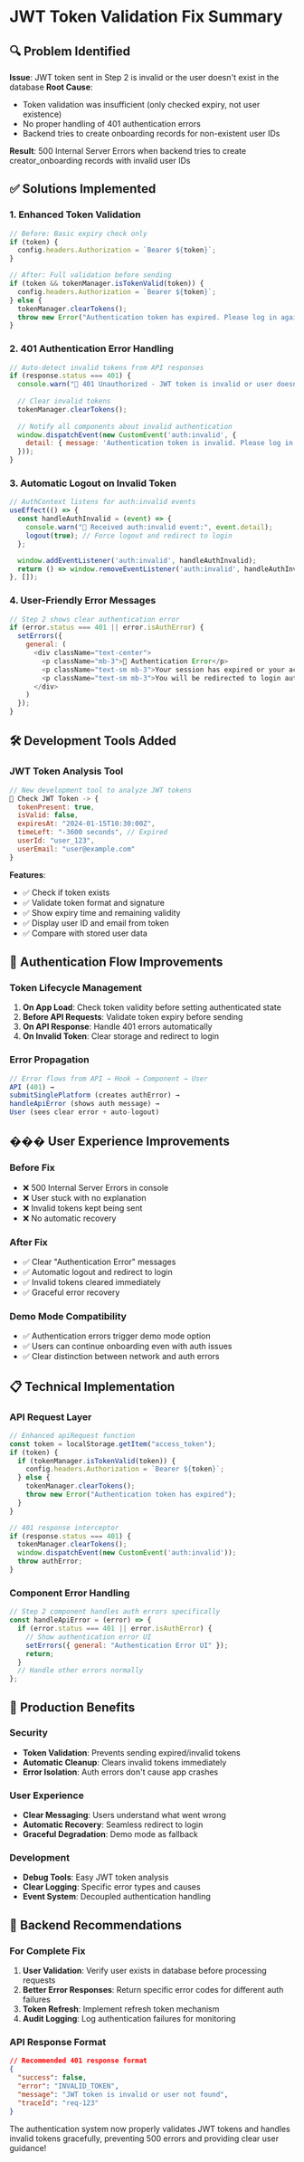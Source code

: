 # JWT Token Validation Fix Summary

## 🔍 Problem Identified

**Issue**: JWT token sent in Step 2 is invalid or the user doesn't exist in the database
**Root Cause**: 
- Token validation was insufficient (only checked expiry, not user existence)
- No proper handling of 401 authentication errors
- Backend tries to create onboarding records for non-existent user IDs

**Result**: 500 Internal Server Errors when backend tries to create creator_onboarding records with invalid user IDs

## ✅ Solutions Implemented

### 1. **Enhanced Token Validation**
```javascript
// Before: Basic expiry check only
if (token) {
  config.headers.Authorization = `Bearer ${token}`;
}

// After: Full validation before sending
if (token && tokenManager.isTokenValid(token)) {
  config.headers.Authorization = `Bearer ${token}`;
} else {
  tokenManager.clearTokens();
  throw new Error("Authentication token has expired. Please log in again.");
}
```

### 2. **401 Authentication Error Handling**
```javascript
// Auto-detect invalid tokens from API responses
if (response.status === 401) {
  console.warn("🔑 401 Unauthorized - JWT token is invalid or user doesn't exist");
  
  // Clear invalid tokens
  tokenManager.clearTokens();
  
  // Notify all components about invalid authentication
  window.dispatchEvent(new CustomEvent('auth:invalid', {
    detail: { message: 'Authentication token is invalid. Please log in again.' }
  }));
}
```

### 3. **Automatic Logout on Invalid Token**
```javascript
// AuthContext listens for auth:invalid events
useEffect(() => {
  const handleAuthInvalid = (event) => {
    console.warn("🔑 Received auth:invalid event:", event.detail);
    logout(true); // Force logout and redirect to login
  };

  window.addEventListener('auth:invalid', handleAuthInvalid);
  return () => window.removeEventListener('auth:invalid', handleAuthInvalid);
}, []);
```

### 4. **User-Friendly Error Messages**
```javascript
// Step 2 shows clear authentication error
if (error.status === 401 || error.isAuthError) {
  setErrors({ 
    general: (
      <div className="text-center">
        <p className="mb-3">🔑 Authentication Error</p>
        <p className="text-sm mb-3">Your session has expired or your account is invalid.</p>
        <p className="text-sm mb-3">You will be redirected to login automatically.</p>
      </div>
    )
  });
}
```

## 🛠️ Development Tools Added

### JWT Token Analysis Tool
```javascript
// New development tool to analyze JWT tokens
🔑 Check JWT Token -> {
  tokenPresent: true,
  isValid: false,
  expiresAt: "2024-01-15T10:30:00Z",
  timeLeft: "-3600 seconds", // Expired
  userId: "user_123",
  userEmail: "user@example.com"
}
```

**Features**:
- ✅ Check if token exists
- ✅ Validate token format and signature
- ✅ Show expiry time and remaining validity
- ✅ Display user ID and email from token
- ✅ Compare with stored user data

## 🔄 Authentication Flow Improvements

### Token Lifecycle Management
1. **On App Load**: Check token validity before setting authenticated state
2. **Before API Requests**: Validate token expiry before sending
3. **On API Response**: Handle 401 errors automatically
4. **On Invalid Token**: Clear storage and redirect to login

### Error Propagation
```javascript
// Error flows from API → Hook → Component → User
API (401) → 
submitSinglePlatform (creates authError) → 
handleApiError (shows auth message) → 
User (sees clear error + auto-logout)
```

## ��� User Experience Improvements

### Before Fix
- ❌ 500 Internal Server Errors in console
- ❌ User stuck with no explanation
- ❌ Invalid tokens kept being sent
- ❌ No automatic recovery

### After Fix
- ✅ Clear "Authentication Error" messages
- ✅ Automatic logout and redirect to login
- ✅ Invalid tokens cleared immediately
- ✅ Graceful error recovery

### Demo Mode Compatibility
- ✅ Authentication errors trigger demo mode option
- ✅ Users can continue onboarding even with auth issues
- ✅ Clear distinction between network and auth errors

## 📋 Technical Implementation

### API Request Layer
```javascript
// Enhanced apiRequest function
const token = localStorage.getItem("access_token");
if (token) {
  if (tokenManager.isTokenValid(token)) {
    config.headers.Authorization = `Bearer ${token}`;
  } else {
    tokenManager.clearTokens();
    throw new Error("Authentication token has expired");
  }
}

// 401 response interceptor
if (response.status === 401) {
  tokenManager.clearTokens();
  window.dispatchEvent(new CustomEvent('auth:invalid'));
  throw authError;
}
```

### Component Error Handling
```javascript
// Step 2 component handles auth errors specifically
const handleApiError = (error) => {
  if (error.status === 401 || error.isAuthError) {
    // Show authentication error UI
    setErrors({ general: "Authentication Error UI" });
    return;
  }
  // Handle other errors normally
};
```

## 🚀 Production Benefits

### Security
- **Token Validation**: Prevents sending expired/invalid tokens
- **Automatic Cleanup**: Clears invalid tokens immediately
- **Error Isolation**: Auth errors don't cause app crashes

### User Experience
- **Clear Messaging**: Users understand what went wrong
- **Automatic Recovery**: Seamless redirect to login
- **Graceful Degradation**: Demo mode as fallback

### Development
- **Debug Tools**: Easy JWT token analysis
- **Clear Logging**: Specific error types and causes
- **Event System**: Decoupled authentication handling

## 🎯 Backend Recommendations

### For Complete Fix
1. **User Validation**: Verify user exists in database before processing requests
2. **Better Error Responses**: Return specific error codes for different auth failures
3. **Token Refresh**: Implement refresh token mechanism
4. **Audit Logging**: Log authentication failures for monitoring

### API Response Format
```json
// Recommended 401 response format
{
  "success": false,
  "error": "INVALID_TOKEN", 
  "message": "JWT token is invalid or user not found",
  "traceId": "req-123"
}
```

The authentication system now properly validates JWT tokens and handles invalid tokens gracefully, preventing 500 errors and providing clear user guidance!
